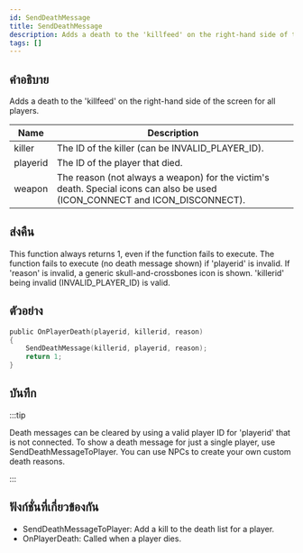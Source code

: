 ```yaml
---
id: SendDeathMessage
title: SendDeathMessage
description: Adds a death to the 'killfeed' on the right-hand side of the screen for all players.
tags: []
---
```


## คำอธิบาย

Adds a death to the 'killfeed' on the right-hand side of the screen for all players.


| Name | Description |
|------|-------------|
|killer | The ID of the killer (can be INVALID_PLAYER_ID).|
|playerid | The ID of the player that died.|
|weapon | The reason (not always a weapon) for the victim's death. Special icons can also be used (ICON_CONNECT and ICON_DISCONNECT).|


## ส่งคืน

This function always returns 1, even if the function fails to execute. The function fails to execute (no death message shown) if 'playerid' is invalid. If 'reason' is invalid, a generic skull-and-crossbones icon is shown. 'killerid' being invalid (INVALID_PLAYER_ID) is valid.


## ตัวอย่าง


```c
public OnPlayerDeath(playerid, killerid, reason)
{
    SendDeathMessage(killerid, playerid, reason);
    return 1;
}
```


## บันทึก

:::tip


Death messages can be cleared by using a valid player ID for 'playerid' that is not connected.
To show a death message for just a single player, use SendDeathMessageToPlayer.
You can use NPCs to create your own custom death reasons.



:::


## ฟังก์ชั่นที่เกี่ยวข้องกัน


-  SendDeathMessageToPlayer: Add a kill to the death list for a player.
-  OnPlayerDeath: Called when a player dies.
